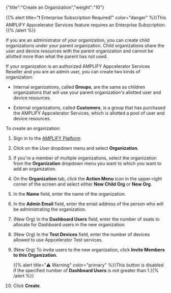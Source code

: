 {"title":"Create an Organization","weight":"10"}

{{% alert title="❗️ Enterprise Subscription Required!" color="danger" %}}This AMPLIFY Appcelerator Services feature requires an Enterprise Subscription.{{% /alert %}}

If you are an administrator of your organization, you can create child organizations under your parent organization. Child organizations share the user and device resources with the parent organization and cannot be allotted more than what the parent has not used.

If your organization is an authorized AMPLIFY Appcelerator Services Reseller and you are an admin user, you can create two kinds of organization:

* Internal organizations, called **Groups**, are the same as children organizations that will use your parent organization's allotted user and device resources.

* External organizations, called **Customers**, is a group that has purchased the AMPLIFY Appcelerator Services, which is allotted a pool of user and device resources.

To create an organization:

1. Sign in to the [AMPLIFY Platform](https://platform.axway.com).

2. Click on the _User_ dropdown menu and select **Organization**.

3. If you're a member of multiple organizations, select the organization from the **Organization** dropdown menu you want to which you want to add an organization.

4. On the **Organization** tab, click the **Action Menu** icon in the upper-right corner of the screen and select either **New Child Org** or **New Org**.

5. In the **Name** field, enter the name of the organization.

6. In the **Admin Email** field, enter the email address of the person who will be administrating the organization.

7. (New Org) In the **Dashboard Users** field, enter the number of seats to allocate for Dashboard users in the new organization.

8. (New Org) In the **Test Devices** field, enter the number of devices allowed to use Appcelerator Test services.

9. (New Org) To invite users to the new organization, click **Invite Members to this Organization.**

    {{% alert title="⚠️ Warning" color="primary" %}}This button is disabled if the specified number of **Dashboard Users** is not greater than 1.{{% /alert %}}
10. Click **Create**.
